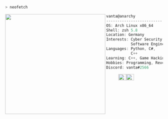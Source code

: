 ```zsh
> neofetch
```

<img align="left" src="https://media.discordapp.net/attachments/766624895739625502/935450980051451924/7E9C8E14-88AF-434E-9894-C4598C80E1F7.gif" width="320" height="320"/> 

```csharp
vanta@anarchy
-------------------------
OS: Arch Linux x86_64
Shell: zsh 5.8
Location: Germany
Interests: Cyber Security,
           Software Engineering
Languages: Python, C#,
           C++
Learning: C++, Game Hacking
Hobbies: Programming, Reversing
Discord: vanta#2566
```
<p align="left">
  &nbsp; &nbsp; &nbsp; &nbsp; &nbsp;
  <img alt="#474342" src="https://via.placeholder.com/15/474342/000000?text=+" width="25" height="20" /><img alt="#fbedf6" src="https://via.placeholder.com/15/fbedf6/000000?text=+" width="25" height="20" />
</p>